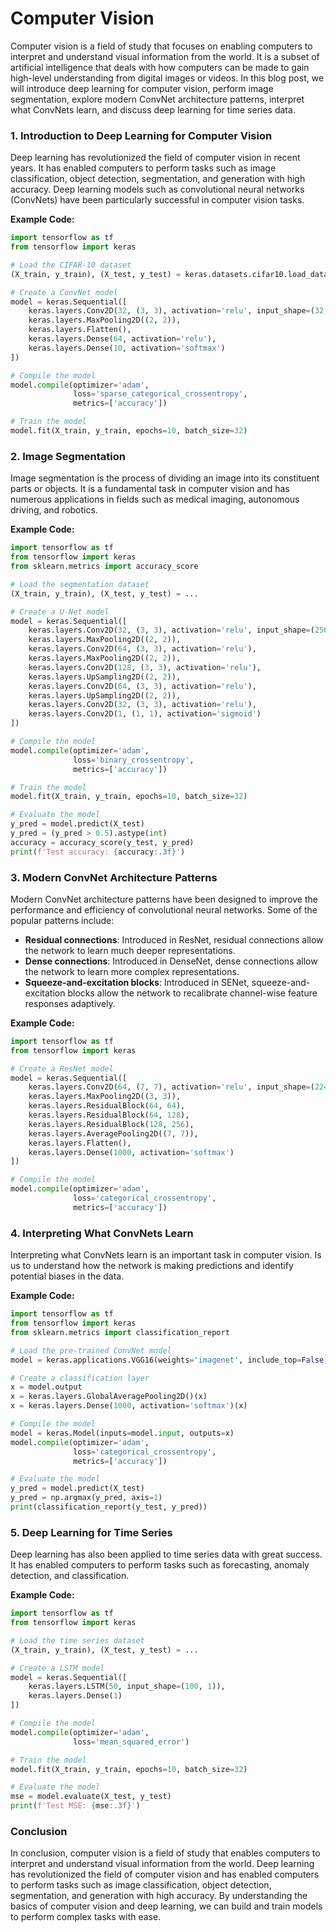 **Computer Vision**
====================================

Computer vision is a field of study that focuses on enabling computers to interpret and understand visual information from the world. It is a subset of artificial intelligence that deals with how computers can be made to gain high-level understanding from digital images or videos. In this blog post, we will introduce deep learning for computer vision, perform image segmentation, explore modern ConvNet architecture patterns, interpret what ConvNets learn, and discuss deep learning for time series data.

### 1. **Introduction to Deep Learning for Computer Vision**

Deep learning has revolutionized the field of computer vision in recent years. It has enabled computers to perform tasks such as image classification, object detection, segmentation, and generation with high accuracy. Deep learning models such as convolutional neural networks (ConvNets) have been particularly successful in computer vision tasks.

**Example Code:**
```python
import tensorflow as tf
from tensorflow import keras

# Load the CIFAR-10 dataset
(X_train, y_train), (X_test, y_test) = keras.datasets.cifar10.load_data()

# Create a ConvNet model
model = keras.Sequential([
    keras.layers.Conv2D(32, (3, 3), activation='relu', input_shape=(32, 32, 3)),
    keras.layers.MaxPooling2D((2, 2)),
    keras.layers.Flatten(),
    keras.layers.Dense(64, activation='relu'),
    keras.layers.Dense(10, activation='softmax')
])

# Compile the model
model.compile(optimizer='adam',
              loss='sparse_categorical_crossentropy',
              metrics=['accuracy'])

# Train the model
model.fit(X_train, y_train, epochs=10, batch_size=32)
```
### 2. **Image Segmentation**

Image segmentation is the process of dividing an image into its constituent parts or objects. It is a fundamental task in computer vision and has numerous applications in fields such as medical imaging, autonomous driving, and robotics.

**Example Code:**
```python
import tensorflow as tf
from tensorflow import keras
from sklearn.metrics import accuracy_score

# Load the segmentation dataset
(X_train, y_train), (X_test, y_test) = ...

# Create a U-Net model
model = keras.Sequential([
    keras.layers.Conv2D(32, (3, 3), activation='relu', input_shape=(256, 256, 3)),
    keras.layers.MaxPooling2D((2, 2)),
    keras.layers.Conv2D(64, (3, 3), activation='relu'),
    keras.layers.MaxPooling2D((2, 2)),
    keras.layers.Conv2D(128, (3, 3), activation='relu'),
    keras.layers.UpSampling2D((2, 2)),
    keras.layers.Conv2D(64, (3, 3), activation='relu'),
    keras.layers.UpSampling2D((2, 2)),
    keras.layers.Conv2D(32, (3, 3), activation='relu'),
    keras.layers.Conv2D(1, (1, 1), activation='sigmoid')
])

# Compile the model
model.compile(optimizer='adam',
              loss='binary_crossentropy',
              metrics=['accuracy'])

# Train the model
model.fit(X_train, y_train, epochs=10, batch_size=32)

# Evaluate the model
y_pred = model.predict(X_test)
y_pred = (y_pred > 0.5).astype(int)
accuracy = accuracy_score(y_test, y_pred)
print(f'Test accuracy: {accuracy:.3f}')
```
### 3. **Modern ConvNet Architecture Patterns**

Modern ConvNet architecture patterns have been designed to improve the performance and efficiency of convolutional neural networks. Some of the popular patterns include:

* **Residual connections**: Introduced in ResNet, residual connections allow the network to learn much deeper representations.
* **Dense connections**: Introduced in DenseNet, dense connections allow the network to learn more complex representations.
* **Squeeze-and-excitation blocks**: Introduced in SENet, squeeze-and-excitation blocks allow the network to recalibrate channel-wise feature responses adaptively.

**Example Code:**
```python
import tensorflow as tf
from tensorflow import keras

# Create a ResNet model
model = keras.Sequential([
    keras.layers.Conv2D(64, (7, 7), activation='relu', input_shape=(224, 224, 3)),
    keras.layers.MaxPooling2D((3, 3)),
    keras.layers.ResidualBlock(64, 64),
    keras.layers.ResidualBlock(64, 128),
    keras.layers.ResidualBlock(128, 256),
    keras.layers.AveragePooling2D((7, 7)),
    keras.layers.Flatten(),
    keras.layers.Dense(1000, activation='softmax')
])

# Compile the model
model.compile(optimizer='adam',
              loss='categorical_crossentropy',
              metrics=['accuracy'])
```
### 4. **Interpreting What ConvNets Learn**

Interpreting what ConvNets learn is an important task in computer vision. Is us to understand how the network is making predictions and identify potential biases in the data.

**Example Code:**
```python
import tensorflow as tf
from tensorflow import keras
from sklearn.metrics import classification_report

# Load the pre-trained ConvNet model
model = keras.applications.VGG16(weights='imagenet', include_top=False, input_shape=(224, 224, 3))

# Create a classification layer
x = model.output
x = keras.layers.GlobalAveragePooling2D()(x)
x = keras.layers.Dense(1000, activation='softmax')(x)

# Compile the model
model = keras.Model(inputs=model.input, outputs=x)
model.compile(optimizer='adam',
              loss='categorical_crossentropy',
              metrics=['accuracy'])

# Evaluate the model
y_pred = model.predict(X_test)
y_pred = np.argmax(y_pred, axis=1)
print(classification_report(y_test, y_pred))
```
### 5. **Deep Learning for Time Series**

Deep learning has also been applied to time series data with great success. It has enabled computers to perform tasks such as forecasting, anomaly detection, and classification.

**Example Code:**
```python
import tensorflow as tf
from tensorflow import keras

# Load the time series dataset
(X_train, y_train), (X_test, y_test) = ...

# Create a LSTM model
model = keras.Sequential([
    keras.layers.LSTM(50, input_shape=(100, 1)),
    keras.layers.Dense(1)
])

# Compile the model
model.compile(optimizer='adam',
              loss='mean_squared_error')

# Train the model
model.fit(X_train, y_train, epochs=10, batch_size=32)

# Evaluate the model
mse = model.evaluate(X_test, y_test)
print(f'Test MSE: {mse:.3f}')
```
### Conclusion

In conclusion, computer vision is a field of study that enables computers to interpret and understand visual information from the world. Deep learning has revolutionized the field of computer vision and has enabled computers to perform tasks such as image classification, object detection, segmentation, and generation with high accuracy. By understanding the basics of computer vision and deep learning, we can build and train models to perform complex tasks with ease.
